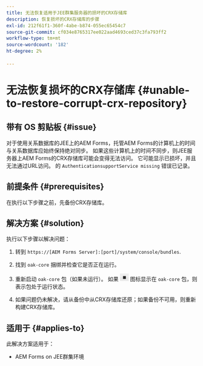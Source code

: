 ```yaml
---
title: 无法恢复适用于JEE群集服务器的损坏的CRX存储库
description: 恢复损坏的CRX存储库的步骤
exl-id: 212f61f1-360f-4abe-b874-055ec65454c7
source-git-commit: cf034e8765317ee022aad4693ced37c3fa793ff2
workflow-type: tm+mt
source-wordcount: '182'
ht-degree: 2%

---
```


# 无法恢复损坏的CRX存储库 {#unable-to-restore-corrupt-crx-repository}

## 带有 OS 剪贴板 {#issue}

对于使用关系数据库的JEE上的AEM Forms，托管AEM Forms的计算机上的时间与关系数据库应始终保持绝对同步。 如果这些计算机上的时间不同步，则JEE服务器上AEM Forms的CRX存储库可能会变得无法访问。 它可能显示已损坏，并且无法通过URL访问。 的 `AuthenticationsupportService missing` 错误已记录。

## 前提条件 {#prerequisites}

在执行以下步骤之前，先备份CRX存储库。

## 解决方案 {#solution}

执行以下步骤以解决问题：
1. 转到  `https://[AEM Forms Server]:[port]/system/console/bundles`.

1. 找到 `oak-core` 捆绑并检查它是否正在运行。

1. 重新启动 `oak-core` 包（如果未运行）。 如果  ![“暂停”按钮](/help/forms/using/assets/stop.png) 图标显示在 `oak-core` 包，则表示包处于运行状态。

1. 如果问题仍未解决，请从备份中从CRX存储库还原；如果备份不可用，则重新构建CRX存储库。


## 适用于 {#applies-to}

此解决方案适用于：

* AEM Forms on JEE群集环境